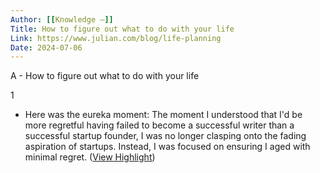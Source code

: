 ```yaml
---
Author: [[Knowledge —]]
Title: How to figure out what to do with your life
Link: https://www.julian.com/blog/life-planning
Date: 2024-07-06
---
```

A - How to figure out what to do with your life

1
- Here was the eureka moment: The moment I understood that I'd be more regretful having failed to become a successful writer than a successful startup founder, I was no longer clasping onto the fading aspiration of startups. Instead, I was focused on ensuring I aged with minimal regret. ([View Highlight](https://read.readwise.io/read/01h2105qs6zd1r26j9bge3mwr5))
